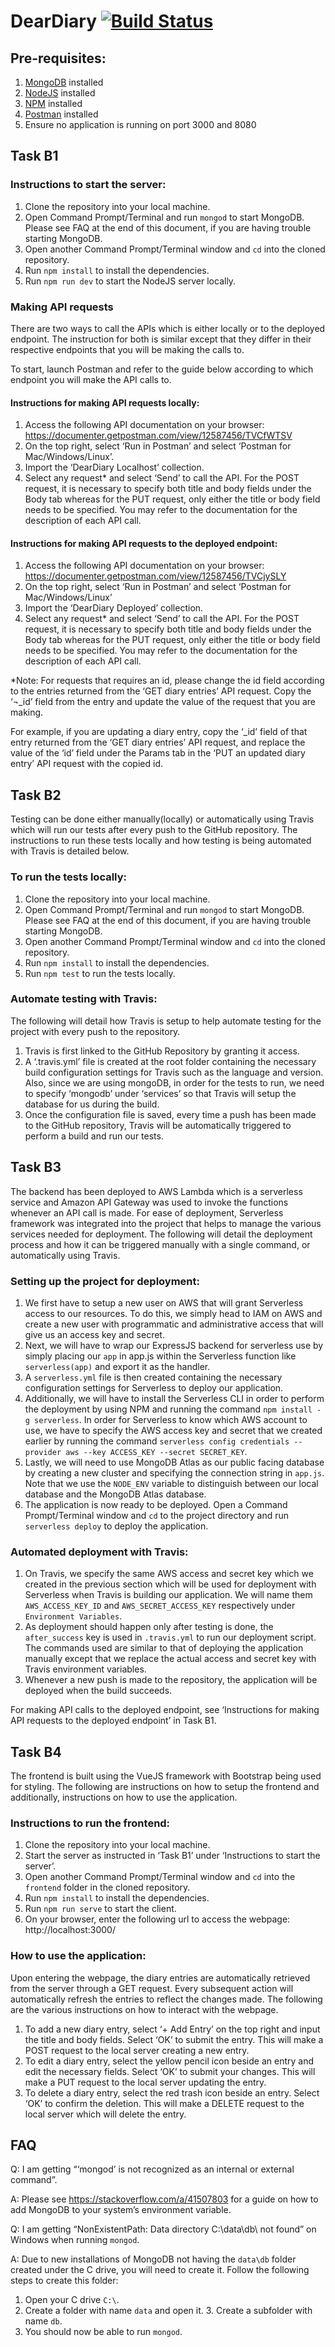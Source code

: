 # DearDiary [![Build Status](https://travis-ci.org/Russell-Loh-NUS/deardiary.svg?branch=master)](https://travis-ci.org/Russell-Loh-NUS/deardiary)

## Pre-requisites:
1.	[MongoDB](https://docs.mongodb.com/manual/installation/) installed
2.	[NodeJS](https://nodejs.org/en/download/) installed
3.	[NPM](https://www.npmjs.com/get-npm) installed
4.	[Postman](https://www.postman.com/downloads/) installed
5.	Ensure no application is running on port 3000 and 8080

## Task B1

### Instructions to start the server:
1.	Clone the repository into your local machine.
2.	Open Command Prompt/Terminal and run `mongod` to start MongoDB. Please see FAQ at the end of this document, if you are having trouble starting MongoDB.
3.	Open another Command Prompt/Terminal window and `cd` into the cloned repository.
4.	Run `npm install` to install the dependencies.
5.	Run `npm run dev` to start the NodeJS server locally.

### Making API requests
There are two ways to call the APIs which is either locally or to the deployed endpoint. The instruction for both is similar except that they differ in their respective endpoints that you will be making the calls to.

To start, launch Postman and refer to the guide below according to which endpoint you will make the API calls to.

#### Instructions for making API requests locally:
1.	Access the following API documentation on your browser:
https://documenter.getpostman.com/view/12587456/TVCfWTSV
2.	On the top right, select ‘Run in Postman’ and select ‘Postman for Mac/Windows/Linux’.
3.	Import the ‘DearDiary Localhost’ collection.
4.	Select any request* and select ‘Send’ to call the API. For the POST request, it is necessary to specify both title and body fields under the Body tab whereas for the PUT request, only either the title or body field needs to be specified. You may refer to the documentation for the description of each API call.

#### Instructions for making API requests to the deployed endpoint:
1.	Access the following API documentation on your browser: https://documenter.getpostman.com/view/12587456/TVCjySLY
2.	On the top right, select ‘Run in Postman’ and select ‘Postman for Mac/Windows/Linux’ 
3.	Import the ‘DearDiary Deployed’ collection.
4.	Select any request* and select ‘Send’ to call the API. For the POST request, it is necessary to specify both title and body fields under the Body tab whereas for the PUT request, only either the title or body field needs to be specified. You may refer to the documentation for the description of each API call.

*Note: 
For requests that requires an id, please change the id field according to the entries returned from the ‘GET diary entries’ API request. Copy the ‘¬_id’ field from the entry and update the value of the request that you are making.

For example, if you are updating a diary entry, copy the ‘_id’ field of that entry returned from the ‘GET diary entries’ API request, and replace the value of the ‘id’ field under the Params tab in the ‘PUT an updated diary entry’ API request with the copied id.

## Task B2
Testing can be done either manually(locally) or automatically using Travis which will run our tests after every push to the GitHub repository. The instructions to run these tests locally and how testing is being automated with Travis is detailed below.

### To run the tests locally:
1.	Clone the repository into your local machine.
2.	Open Command Prompt/Terminal and run `mongod` to start MongoDB. Please see FAQ at the end of this document, if you are having trouble starting MongoDB.
3.	Open another Command Prompt/Terminal window and `cd` into the cloned repository.
4.	Run `npm install` to install the dependencies.
5.	Run `npm test` to run the tests locally.

### Automate testing with Travis:
The following will detail how Travis is setup to help automate testing for the project with every push to the repository.

1.	Travis is first linked to the GitHub Repository by granting it access.
2.	A ‘.travis.yml’ file is created at the root folder containing the necessary build configuration settings for Travis such as the language and version. Also, since we are using mongoDB, in order for the tests to run, we need to specify ‘mongodb’ under ‘services’ so that Travis will setup the database for us during the build.
3.	Once the configuration file is saved, every time a push has been made to the GitHub repository, Travis will be automatically triggered to perform a build and run our tests.

## Task B3
The backend has been deployed to AWS Lambda which is a serverless service and Amazon API Gateway was used to invoke the functions whenever an API call is made. For ease of deployment, Serverless framework was integrated into the project that helps to manage the various services needed for deployment. The following will detail the deployment process and how it can be triggered manually with a single command, or automatically using Travis.

### Setting up the project for deployment:
1.	We first have to setup a new user on AWS that will grant Serverless access to our resources. To do this, we simply head to IAM on AWS and create a new user with programmatic and administrative access that will give us an access key and secret.
2.	Next, we will have to wrap our ExpressJS backend for serverless use by simply placing our `app` in app.js within the Serverless function like `serverless(app)` and export it as the handler.
3.	A `serverless.yml` file is then created containing the necessary configuration settings for Serverless to deploy our application.
4.	Additionally, we will have to install the Serverless CLI in order to perform the deployment by using NPM and running the command `npm install -g serverless`. In order for Serverless to know which AWS account to use, we have to specify the AWS access key and secret that we created earlier by running the command `serverless config credentials --provider aws --key ACCESS_KEY --secret SECRET_KEY`.
5.	Lastly, we will need to use MongoDB Atlas as our public facing database by creating a new cluster and specifying the connection string in `app.js`. Note that we use the `NODE_ENV` variable to distinguish between our local database and the MongoDB Atlas database.
6.	The application is now ready to be deployed. Open a Command Prompt/Terminal window and `cd` to the project directory and run `serverless deploy` to deploy the application.

### Automated deployment with Travis:
1.	On Travis, we specify the same AWS access and secret key which we created in the previous section which will be used for deployment with Serverless when Travis is building our application. We will name them `AWS_ACCESS_KEY_ID` and `AWS_SECRET_ACCESS_KEY` respectively under `Environment Variables`.
2.	As deployment should happen only after testing is done, the `after_success` key is used in `.travis.yml` to run our deployment script. The commands used are similar to that of deploying the application manually except that we replace the actual access and secret key with Travis environment variables.
3.	Whenever a new push is made to the repository, the application will be deployed when the build succeeds.

For making API calls to the deployed endpoint, see ‘Instructions for making API requests to the deployed endpoint’ in Task B1.
 
## Task B4
The frontend is built using the VueJS framework with Bootstrap being used for styling. The following are instructions on how to setup the frontend and additionally, instructions on how to use the application.

### Instructions to run the frontend:
1.	Clone the repository into your local machine.
2.	Start the server as instructed in ‘Task B1’ under ‘Instructions to start the server’.
3.	Open another Command Prompt/Terminal window and `cd` into the `frontend` folder in the cloned repository.
4.	Run `npm install` to install the dependencies.
5.	Run `npm run serve` to start the client.
6.	On your browser, enter the following url to access the webpage:
http://localhost:3000/

### How to use the application:
Upon entering the webpage, the diary entries are automatically retrieved from the server through a GET request. Every subsequent action will automatically refresh the entries to reflect the changes made. The following are the various instructions on how to interact with the webpage.

1.	To add a new diary entry, select ‘+ Add Entry’ on the top right and input the title and body fields. Select ‘OK’ to submit the entry. This will make a POST request to the local server creating a new entry.
2.	To edit a diary entry, select the yellow pencil icon beside an entry and edit the necessary fields. Select ‘OK’ to submit your changes. This will make a PUT request to the local server updating the entry.
3.	To delete a diary entry, select the red trash icon beside an entry. Select ‘OK’ to confirm the deletion. This will make a DELETE request to the local server which will delete the entry.

## FAQ
Q: I am getting “‘mongod’ is not recognized as an internal or external command”.

A: Please see https://stackoverflow.com/a/41507803 for a guide on how to add MongoDB to your system’s environment variable.

Q: I am getting “NonExistentPath: Data directory C:\\data\\db\\ not found” on Windows when running `mongod`.

A: Due to new installations of MongoDB not having the `data\db` folder created under the C drive, you will need to create it. Follow the following steps to create this folder:
1. Open your C drive `C:\`.
2. Create a folder with name `data` and open it. 3. Create a subfolder with name `db`.
4. You should now be able to run `mongod`.
